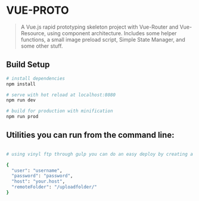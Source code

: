 # VUE-PROTO

> A Vue.js rapid prototyping skeleton project with Vue-Router and Vue-Resource, using component architecture. Includes some helper functions, a small image preload script, Simple State Manager, and some other stuff.

## Build Setup

``` bash
# install dependencies
npm install

# serve with hot reload at localhost:8080
npm run dev

# build for production with minification
npm run prod
```

## Utilities you can run from the command line:
``` bash

# using vinyl ftp through gulp you can do an easy deploy by creating a file called deploy-credentials.json in the root directory, this file should have the following info, don't forget to gitignore!

{
  "user": "username",
  "password": "password",
  "host": "your.host",
  "remoteFolder": "/uploadfolder/"
}
```